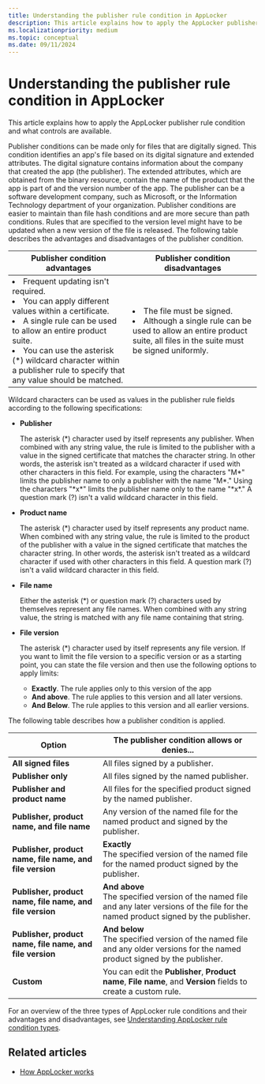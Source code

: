 ```yaml
---
title: Understanding the publisher rule condition in AppLocker
description: This article explains how to apply the AppLocker publisher rule condition and what controls are available.
ms.localizationpriority: medium
ms.topic: conceptual
ms.date: 09/11/2024
---
```


# Understanding the publisher rule condition in AppLocker

This article explains how to apply the AppLocker publisher rule condition and what controls are available.

Publisher conditions can be made only for files that are digitally signed. This condition identifies an app's file based on its digital signature and extended attributes. The digital signature contains information about the company that created the app (the publisher). The extended attributes, which are obtained from the binary resource, contain the name of the product that the app is part of and the version number of the app. The publisher can be a software development company, such as Microsoft, or the Information Technology department of your organization. Publisher conditions are easier to maintain than file hash conditions and are more secure than path conditions. Rules that are specified to the version level might have to be updated when a new version of the file is released. The following table describes the advantages and disadvantages of the publisher condition.

|Publisher condition advantages|Publisher condition disadvantages|
| --- | --- |
| <li> Frequent updating isn't required. <li> You can apply different values within a certificate. <li> A single rule can be used to allow an entire product suite. <li> You can use the asterisk (*) wildcard character within a publisher rule to specify that any value should be matched.| <li> The file must be signed. <li> Although a single rule can be used to allow an entire product suite, all files in the suite must be signed uniformly.|

Wildcard characters can be used as values in the publisher rule fields according to the following specifications:

- **Publisher**

    The asterisk (\*) character used by itself represents any publisher. When combined with any string value, the rule is limited to the publisher with a value in the signed certificate that matches the character string. In other words, the asterisk isn't treated as a wildcard character if used with other characters in this field. For example, using the characters "M\*" limits the publisher name to only a publisher with the name "M\*." Using the characters "\*x\*" limits the publisher name only to the name "\*x\*." A question mark (?) isn't a valid wildcard character in this field.

- **Product name**

    The asterisk (\*) character used by itself represents any product name. When combined with any string value, the rule is limited to the product of the publisher with a value in the signed certificate that matches the character string. In other words, the asterisk isn't treated as a wildcard character if used with other characters in this field. A question mark (?) isn't a valid wildcard character in this field.

- **File name**

    Either the asterisk (\*) or question mark (?) characters used by themselves represent any file names. When combined with any string value, the string is matched with any file name containing that string.

- **File version**

    The asterisk (\*) character used by itself represents any file version. If you want to limit the file version to a specific version or as a starting point, you can state the file version and then use the following options to apply limits:

  - **Exactly**. The rule applies only to this version of the app
  - **And above**. The rule applies to this version and all later versions.
  - **And Below**. The rule applies to this version and all earlier versions.

The following table describes how a publisher condition is applied.

| Option | The publisher condition allows or denies...|
| --- | --- |
| **All signed files** | All files signed by a publisher. |
| **Publisher only** | All files signed by the named publisher. |
| **Publisher and product name** | All files for the specified product signed by the named publisher. |
| **Publisher, product name, and file name** | Any version of the named file for the named product and signed by the publisher. |
| **Publisher, product name, file name, and file version** | **Exactly** <br/> The specified version of the named file for the named product signed by the publisher. |
| **Publisher, product name, file name, and file version** | **And above** <br/> The specified version of the named file and any later versions of the file for the named product signed by the publisher. |
| **Publisher, product name, file name, and file version**| **And below** <br/> The specified version of the named file and any older versions for the named product signed by the publisher. |
| **Custom** | You can edit the **Publisher**, **Product name**, **File name**, and **Version** fields to create a custom rule. |

For an overview of the three types of AppLocker rule conditions and their advantages and disadvantages, see [Understanding AppLocker rule condition types](understanding-applocker-rule-condition-types.md).

## Related articles

- [How AppLocker works](how-applocker-works-techref.md)
